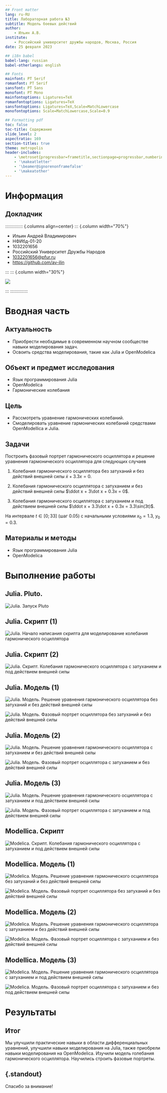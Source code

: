 ```yaml
---
## Front matter
lang: ru-RU
title: Лабораторная работа №3
subtitle: Модель боевых действий
author:
    - Ильин А.В.
institute:
    - Российский университет дружбы народов, Москва, Россия
date: 25 февраля 2023

## i18n babel
babel-lang: russian
babel-otherlangs: english

## Fonts
mainfont: PT Serif
romanfont: PT Serif
sansfont: PT Sans
monofont: PT Mono
mainfontoptions: Ligatures=TeX
romanfontoptions: Ligatures=TeX
sansfontoptions: Ligatures=TeX,Scale=MatchLowercase
monofontoptions: Scale=MatchLowercase,Scale=0.9

## Formatting pdf
toc: false
toc-title: Содержание
slide_level: 2
aspectratio: 169
section-titles: true
theme: metropolis
header-includes:
    - \metroset{progressbar=frametitle,sectionpage=progressbar,numbering=fraction}
    - '\makeatletter'
    - '\beamer@ignorenonframefalse'
    - '\makeatother'
---
```


# Информация

## Докладчик

:::::::::::::: {.columns align=center}
::: {.column width="70%"}

-   Ильин Андрей Владимирович
-   НФИбд-01-20
-   1032201656
-   Российский Университет Дружбы Народов
-   [1032201656@pfur.ru](mailto:1032201656@pfur.ru)
-   <https://github.com/av-ilin>

:::
::: {.column width="30%"}

![](./image/avilin.jpg)

:::
::::::::::::::

# Вводная часть

## Актуальность

-   Приобрести необхдимые в современном научном сообществе навыки моделирования задач.
-   Освоить средства моделирования, такие как Julia и OpenModelica

## Объект и предмет исследования

-   Язык программирования Julia
-   OpenModelica
-   Гармонические колебания

## Цель

-   Рассмотреть уравнение гармонических колебаний.
-   Смоделировать уравнение гармонических колебаний средствами OpenModellica и Julia.

## Задачи

Построить фазовый портрет гармонического осциллятора и решение уравнения гармонического осциллятора для следующих случаев

1. Колебания гармонического осциллятора без затуханий и без действий внешней силы $\dot x + 3.3x = 0$.

2. Колебания гармонического осциллятора c затуханием и без действий внешней силы $\ddot x + 3\dot x + 0.3x = 0$.

3. Колебания гармонического осциллятора c затуханием и под действием внешней силы $\ddot x + 3.3\dot x + 0.3x = 3.3\sin(3t)$.

На интервале $t \in [0; 33]$ (шаг $0.05$) с начальными условиями $x_0 = 1.3, \ y_0 = 0.3$.

## Материалы и методы

-   Язык программирования Julia
-   OpenModelica

# Выполнение работы

## Julia. Pluto.

![Julia. Запуск Pluto](image/01.png)

## Julia. Cкрипт (1)

![Julia. Начало написания скрипта для моделирование колебания гармонического осциллятора](image/02.png)

## Julia. Cкрипт (2)

![Julia. Скрипт. Колебания гармонического осциллятора с затуханием и под действием внешней силы](image/05.png)

## Julia. Модель (1)

![Julia. Модель. Решение уравнения гармонического осциллятора без затуханий и без действий внешней силы](image/JL.lab04-010.png)

![Julia. Модель. Фазовый портрет осциллятора без затуханий и без действий внешней силы](image/JL.lab04-011.png)

## Julia. Модель (2)

![Julia. Модель. Решение уравнения гармонического осциллятора с затуханием и без действий внешней силы](image/JL.lab04-020.png)

![Julia. Модель. Фазовый портрет осциллятора с затуханием и без действий внешней силы](image/JL.lab04-021.png)

## Julia. Модель (3)

![Julia. Модель. Решение уравнения гармонического осциллятора с затуханием и под действием внешней силы](image/JL.lab04-030.png)

![Julia. Модель. Фазовый портрет осциллятора с затуханием и под действием внешней силы](image/JL.lab04-031.png)

## Modellica. Cкрипт

![Modelica. Скрипт. Колебания гармонического осциллятора с затуханием и под действием внешней силы](image/08.png)

## Modellica. Модель (1)

![Modelica. Модель. Решение уравнения гармонического осциллятора без затуханий и без действий внешней силы](image/MO.lab04-010.png)

![Modelica. Модель. Фазовый портрет осциллятора без затуханий и без действий внешней силы](image/MO.lab04-011.png)

## Modellica. Модель (2)

![Modelica. Модель. Решение уравнения гармонического осциллятора с затуханием и без действий внешней силы](image/MO.lab04-020.png)

![Modelica. Модель. Фазовый портрет осциллятора с затуханием и без действий внешней силы](image/MO.lab04-021.png)

## Modellica. Модель (3)

![Modelica. Модель. Решение уравнения гармонического осциллятора с затуханием и под действием внешней силы](image/MO.lab04-030.png)

![Modelica. Модель. Фазовый портрет осциллятора с затуханием и без под действием внешней силы](image/MO.lab04-031.png)

# Результаты

## Итог

Мы улучшили практические навыки в области дифференциальных уравнений, улучшили навыки моделирования на Julia, также приобрели навыки моделирования на OpenModelica. Изучили модель rолебания гармонического осциллятора. Научились строить фазовые портреты.

## {.standout}

Спасибо за внимание!
